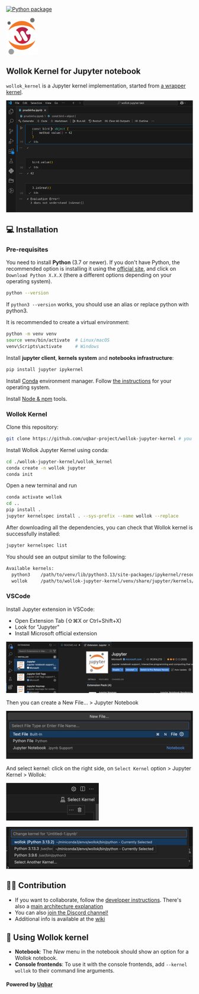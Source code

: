 [![Python package](https://github.com/uqbar-project/wollok-jupyter-kernel/actions/workflows/test.yml/badge.svg)](https://github.com/uqbar-project/wollok-jupyter-kernel/actions/workflows/test.yml)

<img src="./images/wollok-jupyter.png" height="100px" width="85px">

## Wollok Kernel for Jupyter notebook

`wollok_kernel` is a Jupyter kernel implementation, started from [a wrapper kernel](http://jupyter-client.readthedocs.io/en/latest/wrapperkernels.html).

<img src="./images/wollok_kernel_demo.png" alt="Wollok Kernel Demo">

## 💻 Installation

### Pre-requisites

You need to install **Python** (3.7 or newer). If you don't have Python, the recommended option is installing it using the [official site](https://www.python.org/downloads/), and click on `Download Python X.X.X` (there a different options depending on your operating system).

```bash
python --version
```

If `python3 --version` works, you should use an alias or replace python with python3.

It is recommended to create a virtual environment:

```bash
python -m venv venv
source venv/bin/activate  # Linux/macOS
venv\Scripts\activate     # Windows
```

Install **jupyter client**, **kernels system** and **notebooks infrastructure**:

```bash
pip install jupyter ipykernel
```

Install [Conda](https://anaconda.org/anaconda/conda) environment manager. Follow [the instructions](https://docs.conda.io/projects/conda/en/latest/user-guide/install/index.html) for your operating system.

Install [Node & npm](https://nodejs.org/en/download) tools.

### Wollok Kernel

Clone this repository:

```bash
git clone https://github.com/uqbar-project/wollok-jupyter-kernel # you can also use git@... option
```

Install Wollok Jupyter Kernel using conda:

```bash
cd ./wollok-jupyter-kernel/wollok_kernel
conda create -n wollok jupyter
conda init
```

Open a new terminal and run

```bash
conda activate wollok
cd ..
pip install .
jupyter kernelspec install . --sys-prefix --name wollok --replace
```

After downloading all the dependencies, you can check that Wollok kernel is successfully installed:

```bash
jupyter kernelspec list
```

You should see an output similar to the following:

```bash
Available kernels:
  python3    /path/to/venv/lib/python3.13/site-packages/ipykernel/resources
  wollok     /path/to/wollok-jupyter-kernel/venv/share/jupyter/kernels/wollok
```

### VSCode

Install Jupyter extension in VSCode:

- Open Extension Tab (⇧⌘X or Ctrl+Shift+X)
- Look for "Jupyter"
- Install Microsoft official extension

![Install VSCode extension](./images/install_vscode_extension.png)

Then you can create a New File... > Jupyter Notebook

![New Jupyter Notebook File](./images/install_new_jupyter_notebook.png)

And select kernel: click on the right side, on `Select Kernel` option > Jupyter Kernel > Wollok:

<img src="./images/install_01_select_kernel.png" width="250px" height="auto">

![Install 02](./images/install_02_select_kernel.png)


## 👩‍💻 Contribution

- If you want to collaborate, follow the [developer instructions](https://github.com/uqbar-project/wollok-jupyter-kernel/wiki/Developer-environment). There's also a [main architecture explanation](https://github.com/uqbar-project/wollok-jupyter-kernel/wiki/Main-architecture)
- You can also [join the Discord channel!](https://discord.gg/ZstgCPKEaa)
- Additional info is available at the [wiki](https://github.com/uqbar-project/wollok-jupyter-kernel/wiki)

## 🦄 Using Wollok kernel

- **Notebook**: The *New* menu in the notebook should show an option for a Wollok notebook.
- **Console frontends**: To use it with the console frontends, add ``--kernel wollok`` to their command line arguments.

#### Powered by [Uqbar](https://uqbar.org/)
